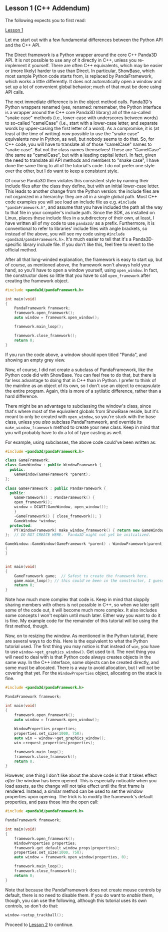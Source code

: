 Lesson 1 (C++ Addendum)
-----------------------

The following expects you to first read:

[Lesson 1](https://arsthaumaturgis.github.io/Panda3DTutorial.io/tutorial/tut_lesson01.html)

Let me start out with a few fundamental differences between the Python
API and the C++ API.

The Direct framework is a Python wrapper around the core C++ Panda3D
API.  It is not possible to use any of it directly in C++, unless you
re-implement it yourself.  There are often C++ equivalents, which may
be easier or (more likely) harder to use than Direct.  In particular,
ShowBase, which most sample Python code starts from, is replaced by
PandaFramework, which works a little differently.  It does not
automatically open a window and set up a lot of convenient global
behavior; much of that must be done using API calls.

The next immediate difference is in the object method calls.
Panda3D's Python wrappers renamed (yes, renamed:  rememeber, the
Python interface is a wrapper around the C++ core Panda3D library) all
of the so-called "snake case" methods (i.e., lower-case with
underscores between words) to so-called "camelCase" (i.e., start with
a lower-case letter, and separate words by upper-casing the first
letter of a word).  As a compromise, it is (at least at the time of
writing) now possible to use the "snake case" equivalents now in
Python, as well, but nobody seems to do that.  So, for C++ code, you
will have to translate all of those "camelCase" names to "snake case".
But not the class names themselves!  These are "CamelCase" (the same
as "camelCase", but with a leading capital letter).  In fact, given
the need to translate all API methods and members to "snake case", I
have done the same thing to all of the tutorial's code.  I do not
prefer one style over the other, but I do want to keep a consistent
style.

Of course Panda3D then violates this consistent style by naming their
include files after the class they define, but with an initial
lower-case letter.  This leads to another change from the Python
version:  the include files are not organized in a hierarchy:  they
are all in a single global path.  Most C++ code examples you will see
load an include file as e.g. `#include "pandaFramework.h"`, and assume
that you have included the path all the way to that file in your
compiler's include path.  Since the SDK, as installed on Linux, places
these include files in a subdirectory of their own, at least, I have
written all of my code to use `panda3d/` as a prefix.  Furthermore, it
is conventional to refer to libraries' include files with angle
brackets, so instead of the above, you will see my code using
`#include <panda3d/pandaFramework.h>`.  It's much easier to tell that
it's a Panda3D-specific library include file.  If you don't like this,
feel free to revert to the official method.

After all that long-winded explanation, the framework is easy to
start up, but of course, as mentioned above, the framework won't
always hold your hand, so you'll have to open a window yourself, using
`open_window`.  In fact, the constructor does so little that you have
to call `open_framework` after creating the framework object.

```cpp
#include <panda3d/pandaFramework.h>

int main(void)
{
    PandaFramework framework;
    framework.open_framework();
    auto window = framework.open_window();

    framework.main_loop();

    framework.close_framework();
    return 0;
}
```

If you run the code above, a window should open titled "Panda", and
showing an empty grey view.

Now, of course, I did not create a subclass of PandaFramework, like
the Python code did with ShowBase.  You can feel free to do that, but
there is far less advantage to doing that in C++ than in Python.  I
prefer to think of the mainline as an object of its own, so I don't
use an object to encapsulate the entire program.  Again, this is more
of a sytlistic difference, rather than a hard difference.

There might be an advantage to subclassing the window's class, since
that's where most of the equivalent globals from ShowBase reside, but
it's meant to only be created with `open_window`, so you're stuck with
the base class, unless you *also* subclass PandaFramweork, and
override its `make_window_framework` method to create your new class.
Keep in mind that you will probably have to do a lot of type casting
as well.

For example, using subclasses, the above code could've been written as:

```c++
#include <panda3d/pandaFramework.h>

class GameFramework;
class GameWindow : public WindowFramework {
  public:
    GameWindow(GameFramework *parent);
};
    
class GameFramework : public PandaFramework {
  public:
    GameFramework() : PandaFramework() {
	open_framework();
	window = DCAST(GameWindow, open_window());
    }
    ~GameFramework() { close_framework(); }
    GameWindow *window;
  protected:
    PT(WindowFramework) make_window_framework() { return new GameWindow(this); }
};  // DO NOT CREATE HERE.  Panda3D might not yet be initialized.

GameWindow::GameWindow(GameFramework *parent) : WindowFramework(parent)
{
}


int main(void)
{
    GameFramework game;  // Safest to create the framework here.
    game.main_loop(); // this could've been in the constructor, I guess.
    return 0;
}
```

Note how much more complex that code is.  Keep in mind that sloppily
sharing members with others is not possible in C++, so when we later
split some of the code out, it will become much more complex.  It also
includes some concepts I won't explain until much later.  Either way
you want to do it is fine.  My example code for the remainder of this
tutorial will be using the first method, though.

Now, on to resizing the window.  As mentioned in the Python tutorial,
there are several ways to do this.  Here is the equivalent to what the
Python tutorial used.  The first thing you may notice is that instead
of `win`, you have to use `window->get_graphics_window()`.  Get used
to it.  The next thing you will need to deal with is that Python code
always creates objects in the same way.  In the C++ interface, some
objects can be created directly, and some must be allocated.  There is
a way to avoid allocation, but I will not be covering that yet.  For
the `WindowProperties` object, allocating on the stack is fine.

```c++
#include <panda3d/pandaFramework.h>

PandaFramework framework;

int main(void)
{
    framework.open_framework();
    auto window = framework.open_window();
    
    WindowProperties properties;
    properties.set_size(1000, 750);
    auto win = window->get_graphics_window();
    win->request_properties(properties);

    framework.main_loop();
    framework.close_framework();
    return 0;
}
```

However, one thing I don't like about the above code is that it takes
effect *after* the window has been opened.  This is especially
noticable when you load assets, as the change will not take effect
until the first frame is rendered.  Instead, a similar method can be
used to set the window properties upon opening.  The trick is to
modify the framework's default properties, and pass those into the
open call:

```c++
#include <panda3d/pandaFramework.h>

PandaFramework framework;

int main(void)
{
    framework.open_framework();
    WindowProperties properties;
    framework.get_default_window_props(properties);
    properties.set_size(1000, 750);
    auto window = framework.open_window(properties, 0);

    framework.main_loop();
    framework.close_framework();
    return 0;
}
```

Note that because the PandaFramework does not create mouse controls by
default, there is no need to disable them.  If you do want to *enable*
them, though, you can use the following, although this tutorial uses
its own controls, so don't do that:

```c++
window->setup_trackball();
```

Proceed to [Lesson 2](../Lesson2) to continue.
